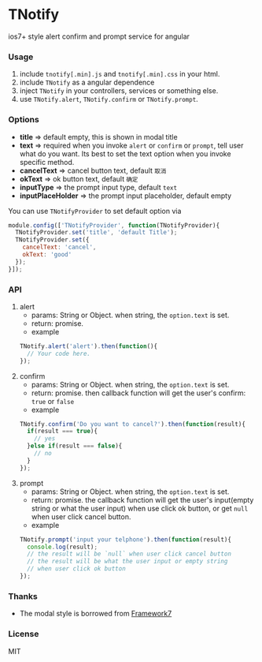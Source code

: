TNotify
=======

ios7+ style alert confirm and prompt service for angular

### Usage

1. include `tnotify[.min].js` and `tnotify[.min].css` in your html.
2. include `TNotify` as a angular dependence
3. inject `TNotify` in your controllers, services or something else.
4. use `TNotify.alert`, `TNotify.confirm` or `TNotify.prompt`.

### Options
- **title** => default empty, this is shown in modal title
- **text** => required when you invoke `alert` or `confirm` or `prompt`, tell user what do you want. Its best to set the text option when you invoke specific method.
- **cancelText** => cancel button text, default `取消`
- **okText** => ok button text, default `确定`
- **inputType** => the prompt input type, default `text`
- **inputPlaceHolder** => the prompt input placeholder, default empty

You can use `TNotifyProvider` to set default option via
```js
module.config(['TNotifyProvider', function(TNotifyProvider){
  TNotifyProvider.set('title', 'default Title');
  TNotifyProvider.set({
    cancelText: 'cancel',
    okText: 'good'
  });
}]);
```

### API
1. alert
    - params: String or Object. when string, the `option.text` is set.
    - return: promise.
    - example
    ```js
    TNotify.alert('alert').then(function(){
      // Your code here.
    });
    ```
2. confirm
    - params: String or Object. when string, the `option.text` is set.
    - return: promise. then callback function will get the user's confirm: `true` or `false`
    - example
    ```js
    TNotify.confirm('Do you want to cancel?').then(function(result){
      if(result === true){
        // yes
      }else if(result === false){
        // no
      }
    });
    ```
3. prompt
    - params: String or Object. when string, the `option.text` is set.
    - return: promise. the callback function will get the user's input(empty string or what the user input) when use click ok button, or get `null` when user click cancel button.
    - example
    ```js
    TNotify.prompt('input your telphone').then(function(result){
      console.log(result);
      // the result will be `null` when user click cancel button
      // the result will be what the user input or empty string
      // when user click ok button
    });
    ```

### Thanks
- The modal style is borrowed from [Framework7](https://github.com/nolimits4web/Framework7/)

### License
MIT